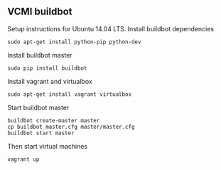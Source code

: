 VCMI buildbot
-------------

Setup instructions for Ubuntu 14.04 LTS.
Install buildbot dependencies

    sudo apt-get install python-pip python-dev

Install buildbot master

    sudo pip install buildbot

Install vagrant and virtualbox

    sudo apt-get install vagrant virtualbox

Start buildbot master

    buildbot create-master master
    cp buildbot_master.cfg master/master.cfg
    buildbot start master
    
Then start virtual machines

    vagrant up
